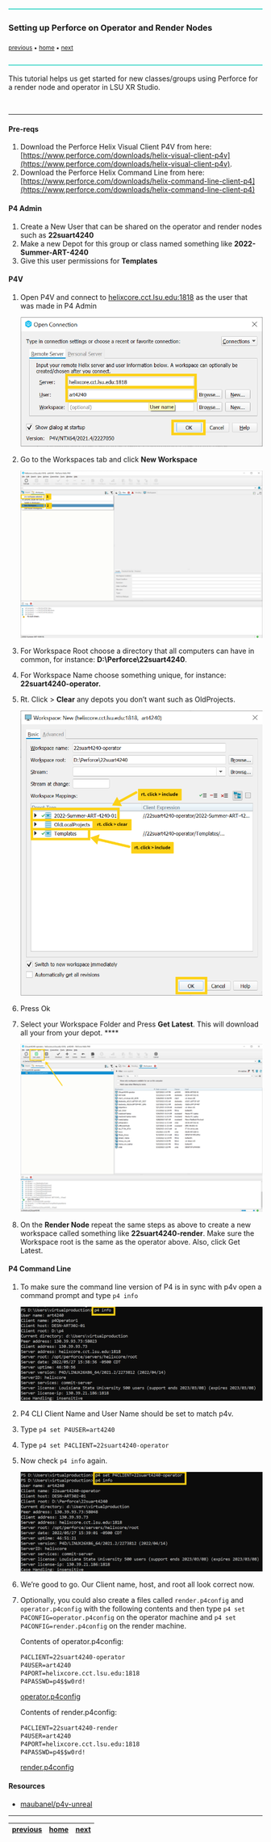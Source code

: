 ![](../images/line3.png)

### Setting up Perforce on Operator and Render Nodes

<sub>[previous](../) • [home](../README.md) • [next](../)</sub>

![](../images/line3.png)

This tutorial helps us get started for new classes/groups using Perforce for a render node and operator in LSU XR Studio.

<br>

---

#### Pre-reqs

1. Download the Perforce Helix Visual Client P4V from here: [https://www.perforce.com/downloads/helix-visual-client-p4v](https://www.perforce.com/downloads/helix-visual-client-p4v). 
2. Download the Perforce Helix Command Line from here: [https://www.perforce.com/downloads/helix-command-line-client-p4](https://www.perforce.com/downloads/helix-command-line-client-p4)

#### P4 Admin

1. Create a New User that can be shared on the operator and render nodes such as **22suart4240**
2. Make a new Depot for this group or class named something like **2022-Summer-ART-4240**
3. Give this user permissions for **Templates**

#### P4V

1. Open P4V and connect to [helixcore.cct.lsu.edu:1818](http://helixcore.cct.lsu.edu:1818) as the user that was made in P4 Admin
    
    ![p4v login](images/p4vLogin.png)
    
2. Go to the Workspaces tab and click **New Workspace** 
    
    ![New Workspace](images/newWorkspace.png)
    
3. For Workspace Root choose a directory that all computers can have in common, for instance: **D:\Perforce\22suart4240**. 
4. For Workspace Name choose something unique, for instance: **22suart4240-operator.** 
5. Rt. Click > **Clear** any depots you don’t want such as OldProjects. 
    
    ![Choose Depots](images/chooseDepots.png)
    
6. Press Ok
7. Select your Workspace Folder and Press **Get Latest**. This will download all your from your depot.  ****
    
    ![Get Latest](images/getLatest.png)
    
8. On the **Render Node** repeat the same steps as above to create a new workspace called something like **22suart4240-render**. Make sure the Workspace root is the same as the operator above. Also, click Get Latest.

#### P4 Command Line

1. To make sure the command line version of P4 is in sync with p4v open a command prompt and type `p4 info`  
    
    ![1st P4 Info](images/p4info1st.png)
    
2. P4 CLI Client Name and User Name should be set to match p4v.
3. Type `p4 set P4USER=art4240`
4. Type `p4 set P4CLIENT=22suart4240-operator`
5. Now check `p4 info` again. 
    
    ![2nd P4 Info](images/p4info2nd.png)
    
6. We’re good to go. Our Client name, host, and root all look correct now.
7. Optionally, you could also create a files called `render.p4config` and `operator.p4config` with the following contents and then type `p4 set P4CONFIG=operator.p4config` on the operator machine and  `p4 set P4CONFIG=render.p4config` on the render machine.

    Contents of operator.p4config:
    ```
    P4CLIENT=22suart4240-operator
    P4USER=art4240
    P4PORT=helixcore.cct.lsu.edu:1818
    P4PASSWD=p4$$w0rd!
    ```
    [operator.p4config](files/operator.p4config)
    
    Contents of render.p4config:
    ```
    P4CLIENT=22suart4240-render
    P4USER=art4240
    P4PORT=helixcore.cct.lsu.edu:1818
    P4PASSWD=p4$$w0rd!
    ```
    [render.p4config](files/render.p4config)

#### Resources

* [maubanel/p4v-unreal](https://github.com/maubanel/p4v-unreal)

___

| [previous](../)| [home](../README.md) | [next](../)|
|---|---|---|
